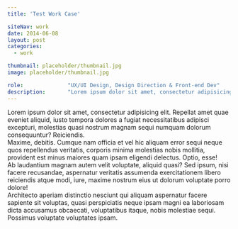 ```yaml
---
title: 'Test Work Case'

siteNav: work
date: 2014-06-08
layout: post
categories:
  - work

thumbnail: placeholder/thumbnail.jpg
image: placeholder/thumbnail.jpg

role:              "UX/UI Design, Design Direction & Front-end Dev"
description:       "Lorem ipsum dolor sit amet, consectetur adipisicing elit. Aliquid molestias itaque soluta blanditiis nostrum, et totam fugiat libero dolorum omnis perferendis."
---
```


<div>Lorem ipsum dolor sit amet, consectetur adipisicing elit. Repellat amet quae eveniet aliquid, iusto tempora dolores a fugiat necessitatibus adipisci excepturi, molestias quasi nostrum magnam sequi numquam dolorum consequuntur? Reiciendis.</div>
<div>Maxime, debitis. Cumque nam officia et vel hic aliquam error sequi neque quos repellendus veritatis, corporis minima molestias nobis mollitia, provident est minus maiores quam ipsam eligendi delectus. Optio, esse!</div>
<div>Ab laudantium magnam autem velit voluptate, aliquid quasi? Sed ipsum, nisi facere recusandae, aspernatur veritatis assumenda exercitationem libero reiciendis atque modi, iure, maxime nostrum eius ut dolorum voluptate porro dolore!</div>
<div>Architecto aperiam distinctio nesciunt qui aliquam aspernatur facere sapiente sit voluptas, quasi perspiciatis neque ipsam magni ea laboriosam dicta accusamus obcaecati, voluptatibus itaque, nobis molestiae sequi. Possimus voluptate voluptates ipsam.</div>